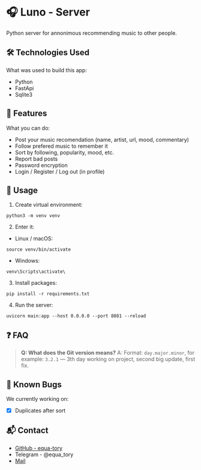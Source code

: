 # 🎧 Luno - Server

Python server for annonimous recommending music to other people.

## 🛠️ Technologies Used
What was used to build this app:
- Python
- FastApi
- Sqlite3

## 🚀 Features
What you can do:
- Post your music recomendation (name, artist, url, mood, commentary)
- Follow prefered music to remember it
- Sort by following, popularity, mood, etc.
- Report bad posts
- Password encryption
- Login / Register / Log out (in profile)

## 📲 Usage
1. Create virtual environment:
```
python3 -m venv venv
```
2. Enter it:
- Linux / macOS:
```
source venv/bin/activate
```
- Windows:
```
venv\Scripts\activate\
```
3. Install packages:
```
pip install -r requirements.txt
```
4. Run the server:
```
uvicorn main:app --host 0.0.0.0 --port 8081 --reload
```

## ❓ FAQ
> **Q: What does the Git version means?**
A: Format: `day.major.minor`, for example: `3.2.1` — 3th day working on project, second big update, first fix.

## 🐞 Known Bugs
We currently working on:
- [x] Duplicates after sort

## 📬 Contact
* [GitHub - equa-tory](https://github.comequa-tory/)
* Telegram - @equa_tory
* [Mail](mailto:thesuspect9980@gmail.com)
